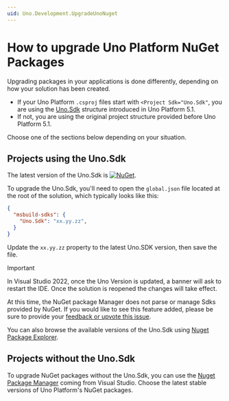 ```yaml
---
uid: Uno.Development.UpgradeUnoNuget
---
```

# How to upgrade Uno Platform NuGet Packages

Upgrading packages in your applications is done differently, depending on how your solution has been created.

- If your Uno Platform `.csproj` files start with `<Project Sdk="Uno.Sdk"`, you are using the [Uno.Sdk](xref:Uno.Features.Uno.Sdk) structure introduced in Uno Platform 5.1.
- If not, you are using the original project structure provided before Uno Platform 5.1.

Choose one of the sections below depending on your situation.

## Projects using the Uno.Sdk

The latest version of the Uno.Sdk is [![NuGet](https://img.shields.io/nuget/v/uno.sdk.svg)](https://www.nuget.org/packages/uno.sdk/).

To upgrade the Uno.Sdk, you'll need to open the `global.json` file located at the root of the solution, which typically looks like this:

```json
{
  "msbuild-sdks": {
    "Uno.Sdk": "xx.yy.zz",
  }
}
```

Update the `xx.yy.zz` property to the latest Uno.SDK version, then save the file.

> [!IMPORTANT]
> In Visual Studio 2022, once the Uno Version is updated, a banner will ask to restart the IDE. Once the solution is reopened the changes will take effect.
>
> At this time, the NuGet package Manager does not parse or manage Sdks provided by NuGet. If you would like to see this feature added, please be sure to provide your [feedback or upvote this issue](https://github.com/NuGet/Home/issues/13127).

You can also browse the available versions of the Uno.Sdk using [Nuget Package Explorer](https://nuget.info).

## Projects without the Uno.Sdk

To upgrade NuGet packages without the Uno.Sdk, you can use the [Nuget Package Manager](https://learn.microsoft.com/en-us/nuget/consume-packages/install-use-packages-visual-studio) coming from Visual Studio. Choose the latest stable versions of Uno Platform's NuGet packages.
